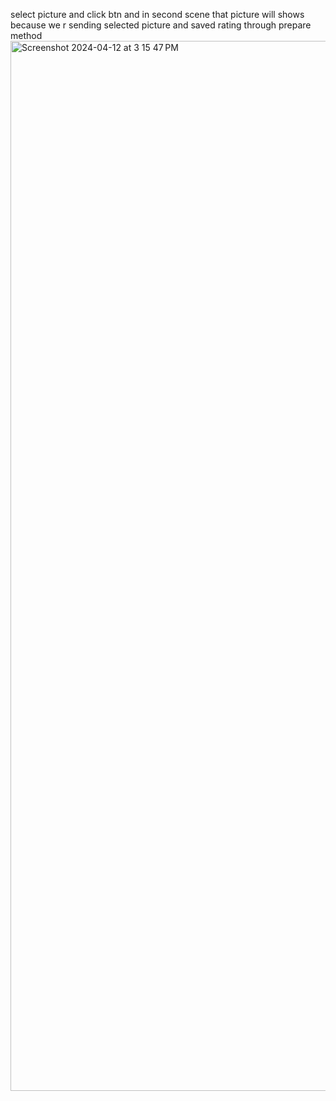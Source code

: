 select picture and click btn and in second scene that picture will shows because we r sending selected picture and saved rating through prepare method
<img width="1680" alt="Screenshot 2024-04-12 at 3 15 47 PM" src="https://github.com/sumanthpalliboina/SegueInCode/assets/85536329/4f1b0d54-182f-4a3a-8f32-b744ad52df4b">
